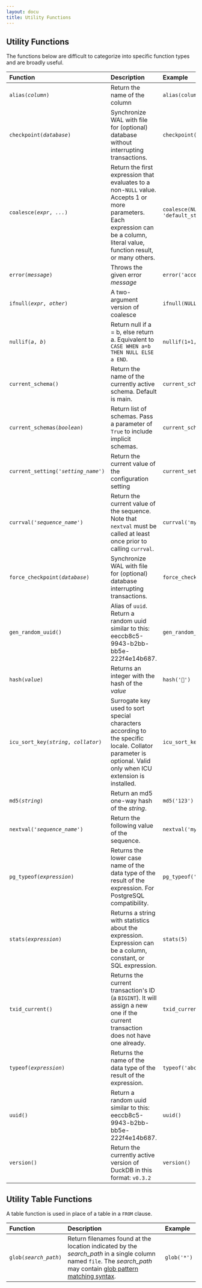```yaml
---
layout: docu
title: Utility Functions
---
```


## Utility Functions

The functions below are difficult to categorize into specific function types and are broadly useful. 

| Function| Description| Example| Result|
|:--|:--|:---|:--|
| `alias(`*`column`*`)` | Return the name of the column| `alias(column1)` | `'column1'` |
| `checkpoint(`*`database`*`)`| Synchronize WAL with file for (optional) database without interrupting transactions. | `checkpoint(my_db)`| success boolean |
| `coalesce(`*`expr`*`, `*`...`*`)` | Return the first expression that evaluates to a non-`NULL` value. Accepts 1 or more parameters. Each expression can be a column, literal value, function result, or many others. | `coalesce(NULL, NULL, 'default_string')` | `'default_string'`|
| `error(`*`message`*`)` | Throws the given error *message* | `error('access_mode')` | |
| `ifnull(`*`expr`*`, `*`other`*`)` | A two-argument version of coalesce | `ifnull(NULL, 'default_string')` | `'default_string'`|
| `nullif(`*`a`*`, `*`b`*`)` | Return null if a = b, else return a. Equivalent to `CASE WHEN a=b THEN NULL ELSE a END`. | `nullif(1+1, 2)` | `NULL`|
| `current_schema()`| Return the name of the currently active schema. Default is main. | `current_schema()` | `'main'`|
| `current_schemas(`*`boolean`*`)`| Return list of schemas. Pass a parameter of `True` to include implicit schemas.| `current_schemas(true)`| `['temp', 'main', 'pg_catalog']`|
| `current_setting(`*`'setting_name'`*`)` | Return the current value of the configuration setting| `current_setting('access_mode')` | `'automatic'` |
| `currval(`*`'sequence_name'`*`)`| Return the current value of the sequence. Note that `nextval` must be called at least once prior to calling `currval`. | `currval('my_sequence_name')`| `1` |
| `force_checkpoint(`*`database`*`)`| Synchronize WAL with file for (optional) database interrupting transactions. | `force_checkpoint(my_db)`| success boolean |
| `gen_random_uuid()` | Alias of `uuid`. Return a random uuid similar to this: eeccb8c5-9943-b2bb-bb5e-222f4e14b687. | `gen_random_uuid()`| various |
| `hash(`*`value`*`)` | Returns an integer with the hash of the *value*| `hash('🦆')` | `2595805878642663834` |
| `icu_sort_key(`*`string`*`, `*`collator`*`)` | Surrogate key used to sort special characters according to the specific locale. Collator parameter is optional. Valid only when ICU extension is installed.| `icu_sort_key('ö', 'DE')` | `460145960106` |
| `md5(`*`string`*`)` | Return an md5 one-way hash of the *string*.| `md5('123')` | `'202cb962ac59075b964b07152d234b70'`|
| `nextval(`*`'sequence_name'`*`)`| Return the following value of the sequence.| `nextval('my_sequence_name')`| `2` |
| `pg_typeof(`*`expression`*`)` | Returns the lower case name of the data type of the result of the expression. For PostgreSQL compatibility.| `pg_typeof('abc')` | `'varchar'` |
| `stats(`*`expression`*`)` | Returns a string with statistics about the expression. Expression can be a column, constant, or SQL expression.| `stats(5)` | `'[Min: 5, Max: 5][Has Null: false]'` |
| `txid_current()`| Returns the current transaction's ID (a `BIGINT`). It will assign a new one if the current transaction does not have one already.| `txid_current()` | various |
| `typeof(`*`expression`*`)`| Returns the name of the data type of the result of the expression. | `typeof('abc')`| `'VARCHAR'` |
| `uuid()`| Return a random uuid similar to this: eeccb8c5-9943-b2bb-bb5e-222f4e14b687.| `uuid()` | various |
| `version()` | Return the currently active version of DuckDB in this format: `v0.3.2` | `version()`| various |

## Utility Table Functions

A table function is used in place of a table in a `FROM` clause.

| Function | Description | Example |
|:--|:---|:-|
| `glob(`*`search_path`*`)` | Return filenames found at the location indicated by the *search_path* in a single column named `file`. The *search_path* may contain [glob pattern matching syntax](patternmatching). | `glob('*')` |